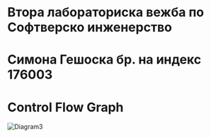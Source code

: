 # Втора лабораториска вежба по Софтверско инженерство 
# Симона Гешоска бр. на индекс 176003
# Control Flow Graph
![Diagram3](https://user-images.githubusercontent.com/81919050/120116178-24f95d80-c187-11eb-9f20-7e2d82358d8c.png)

